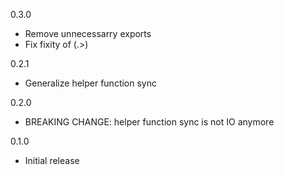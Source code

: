 0.3.0

* Remove unnecessarry exports
* Fix fixity of (.>)

0.2.1

* Generalize helper function sync

0.2.0

* BREAKING CHANGE: helper function sync is not IO anymore

0.1.0

* Initial release
